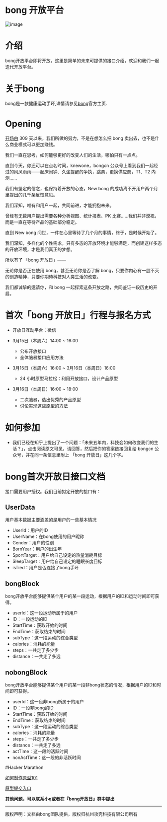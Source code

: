bong 开放平台
================

![image](https://github.com/Ginshell/bongOpenPlatform/blob/master/documents/covernew.png?raw=true)

# 介绍

bong开放平台即将开放，这里是简单的未来可提供的接口介绍，欢迎和我们一起迭代开放平台。

# 关于bong
bong是一款健康运动手环,详情请参见[bong](http://www.bong.cn/)官方主页.

# Opening

[开场白](http://oliverchen.cn/openday)
309 天以来，我们所做的努力，不是在想怎么把 bong 卖出去，也不是什么商业模式可以更加赚钱。

我们一直在思考，如何能够更好的改变人们的生活，哪怕只有一点点。

直到今天，你还可以在点名时间，knewone，bongcn 公众号上看到我们一起经过的风风雨雨——起床闹钟、久坐提醒的争执，跳票，更换供应商，T1、T2 内测……

我们有坚定的信念，也保持着开放的心态，New bong 的成功离不开用户两个月里提出的几千条反馈意见。

我们深知，唯有和用户一起，共同前进，才能拥抱未来。

曾经有无数用户提出需要各种分析视图、统计报表、PK 比赛……我们并非漠视，而是一直在等待产品的基础部分稳定。

直到 New bong 问世，一件在心里等待了几个月的事情，终于，是时候开始了。

我们深知，多样化的个性需求，只有多态的开放环境才能够满足，而创建这样多态的开放环境，才是我们真正的梦想。

所以有了 「bong 开放日」——

无论你是否正在使用 bong，甚至无论你是否了解 bong，只要你内心有一股不灭的创造精神，只要你期待科技对人类生活的改变。

我们都诚挚的邀请你，和 bong 一起探索这条开放之路，共同鉴证一段历史的开启。

# 首次「bong 开放日」行程与报名方式

- 开放日互动平台：微信

- 3月15日（本周六）14:00 ~ 16:00
	- 公布开放接口
	- 全体脑暴接口应用方法

- 3月15日（本周六）16:00 ~ 3月16日（本周日）16:00
	- 24 小时原型马拉松：利用开放接口，设计产品原型

- 3月16日（本周日）16:00 ~ 18:00
	- 二次脑暴，选出优秀的产品原型
	- 讨论实现这些原型的方法

# 如何参加
- 我们已经在知乎上提出了一个问题：「未来五年内，科技会如何改变我们的生活？」，点击阅读原文可见，请回答，然后把你的答案链接回复给 bongcn 公众号，并在同一条信息里附上 「bong 开放日」这几个字。
# bong首次开放日接口文档
接口需要用户授权。我们目前拟定开放的接口有：

## UserData

用户基本数据主要涵盖的是用户的一些基本情况

- UserId：用户的ID
- UserName：在bong使用的用户昵称
- Gender：用户的性别
- BornYear：用户的出生年
- SportTarget：用户给自己设定的热量消耗目标
- SleepTarget：用户给自己设定的睡眠长度目标
- isTied：用户是否连接了bong手环

## bongBlock

bong开放平台能够提供某个用户的某一段运动，根据用户的ID和运动时间即可获得。

- userId：这一段运动所属于的用户
- ID：一段运动的ID
- StartTime：获取开始的时间
- EndTime：获取结束的时间
- subType：这一段运动的综合类型
- calories：消耗的能量
- steps：一共走了多少步
- distance：一共走了多远

## nobongBlock

bong开放平台能够提供某个用户的某一段非bong状态的情况，根据用户的ID和时间即可获得。

- userId：这一段非bong所属于的用户
- ID：一段非bong的ID
- StartTime：获取开始的时间
- EndTime：获取结束的时间
- subType：这一段运动的综合类型
- calories：消耗的能量
- steps：一共走了多少步
- distance：一共走了多远
- actTime：这一段的活跃时间
- nonActTime：这一段的非活跃时间

#Hacker Marathon

[如何制作原型101](http://oliverchen.cn/proto)

[原型提交入口](http://oliverchen.cn/vote)

**其他问题，可以联系小q或者在『bong开放日』群中提出**


------------

版权声明：文档由bong团队提供，版权归杭州攻壳科技有限公司所有
